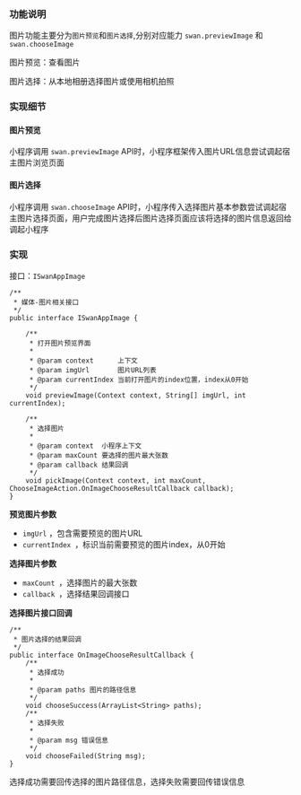 
### 功能说明

图片功能主要分为`图片预览`和`图片选择`,分别对应能力 `swan.previewImage` 和 `swan.chooseImage`

图片预览：查看图片

图片选择：从本地相册选择图片或使用相机拍照


### 实现细节

#### 图片预览

小程序调用 `swan.previewImage` API时，小程序框架传入图片URL信息尝试调起宿主图片浏览页面

#### 图片选择

小程序调用 `swan.chooseImage` API时，小程序传入选择图片基本参数尝试调起宿主图片选择页面，用户完成图片选择后图片选择页面应该将选择的图片信息返回给调起小程序

### 实现

接口：`ISwanAppImage`

```
/**
 * 媒体-图片相关接口
 */
public interface ISwanAppImage {

    /**
     * 打开图片预览界面
     *
     * @param context      上下文
     * @param imgUrl       图片URL列表
     * @param currentIndex 当前打开图片的index位置，index从0开始
     */
    void previewImage(Context context, String[] imgUrl, int currentIndex);

    /**
     * 选择图片
     *
     * @param context  小程序上下文
     * @param maxCount 要选择的图片最大张数
     * @param callback 结果回调
     */
    void pickImage(Context context, int maxCount, ChooseImageAction.OnImageChooseResultCallback callback);
}
```

**预览图片参数**

* `imgUrl` ，包含需要预览的图片URL
* `currentIndex `，标识当前需要预览的图片index，从0开始 

**选择图片参数**

* `maxCount `，选择图片的最大张数
* `callback `，选择结果回调接口

**选择图片接口回调**

```
/**
 * 图片选择的结果回调
 */
public interface OnImageChooseResultCallback {
    /**
     * 选择成功
     *
     * @param paths 图片的路径信息
     */
    void chooseSuccess(ArrayList<String> paths);
    /**
     * 选择失败
     *
     * @param msg 错误信息
     */
    void chooseFailed(String msg);
}
```

选择成功需要回传选择的图片路径信息，选择失败需要回传错误信息



